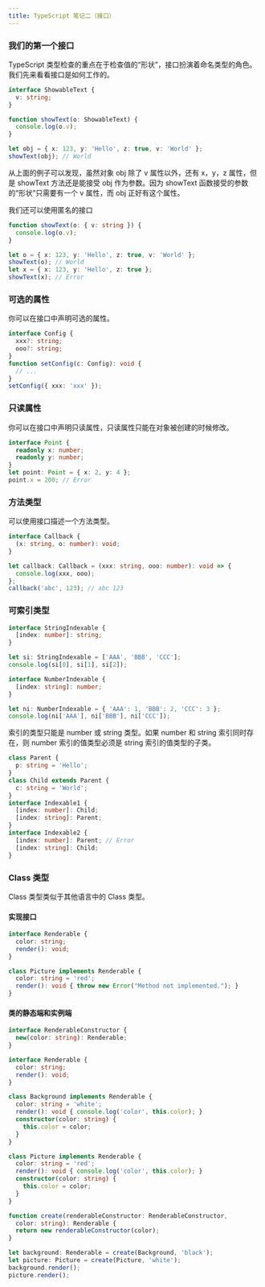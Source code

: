 ```yaml
---
title: TypeScript 笔记二（接口）
---
```


### 我们的第一个接口

TypeScript 类型检查的重点在于检查值的“形状”，接口扮演着命名类型的角色。我们先来看看接口是如何工作的。

```typescript
interface ShowableText {
  v: string;
}

function showText(o: ShowableText) {
  console.log(o.v);
}

let obj = { x: 123, y: 'Hello', z: true, v: 'World' };
showText(obj); // World
```

从上面的例子可以发现，虽然对象 obj 除了 v 属性以外，还有 x，y，z 属性，但是 showText 方法还是能接受 obj 作为参数。因为 showText 函数接受的参数的“形状”只需要有一个 v 属性，而 obj 正好有这个属性。

我们还可以使用匿名的接口

```typescript
function showText(o: { v: string }) {
  console.log(o.v);
}

let o = { x: 123, y: 'Hello', z: true, v: 'World' };
showText(o); // World
let x = { x: 123, y: 'Hello', z: true };
showText(x); // Error
```

### 可选的属性

你可以在接口中声明可选的属性。

```typescript
interface Config {
  xxx?: string;
  ooo?: string;
}
function setConfig(c: Config): void {
  // ...
}
setConfig({ xxx: 'xxx' });
```

### 只读属性

你可以在接口中声明只读属性，只读属性只能在对象被创建的时候修改。

```typescript
interface Point {
  readonly x: number;
  readonly y: number;
}
let point: Point = { x: 2, y: 4 };
point.x = 200; // Error
```

### 方法类型

可以使用接口描述一个方法类型。

```typescript
interface Callback {
  (x: string, o: number): void;
}

let callback: Callback = (xxx: string, ooo: number): void => {
  console.log(xxx, ooo);
};
callback('abc', 123); // abc 123
```

### 可索引类型

```typescript
interface StringIndexable {
  [index: number]: string;
}

let si: StringIndexable = ['AAA', 'BBB', 'CCC'];
console.log(si[0], si[1], si[2]);

interface NumberIndexable {
  [index: string]: number;
}

let ni: NumberIndexable = { 'AAA': 1, 'BBB': 2, 'CCC': 3 };
console.log(ni['AAA'], ni['BBB'], ni['CCC']);
```

索引的类型只能是 number 或 string 类型。如果 number 和 string 索引同时存在，则 number 索引的值类型必须是 string 索引的值类型的子类。

```typescript
class Parent {
  p: string = 'Hello';
}
class Child extends Parent {
  c: string = 'World';
}
interface Indexable1 {
  [index: number]: Child;
  [index: string]: Parent;
}
interface Indexable2 {
  [index: number]: Parent; // Error
  [index: string]: Child;
}
```

### Class 类型

Class 类型类似于其他语言中的 Class 类型。

#### 实现接口

```typescript
interface Renderable {
  color: string;
  render(): void;
}

class Picture implements Renderable {
  color: string = 'red';
  render(): void { throw new Error("Method not implemented."); }
}
```

#### 类的静态端和实例端

```typescript
interface RenderableConstructor {
  new(color: string): Renderable;
}

interface Renderable {
  color: string;
  render(): void;
}

class Background implements Renderable {
  color: string = 'white';
  render(): void { console.log('color', this.color); }
  constructor(color: string) {
    this.color = color;
  }
}

class Picture implements Renderable {
  color: string = 'red';
  render(): void { console.log('color', this.color); }
  constructor(color: string) {
    this.color = color;
  }
}

function create(renderableConstructor: RenderableConstructor,
  color: string): Renderable {
  return new renderableConstructor(color);
}

let background: Renderable = create(Background, 'black');
let picture: Picture = create(Picture, 'white');
background.render();
picture.render();
```
